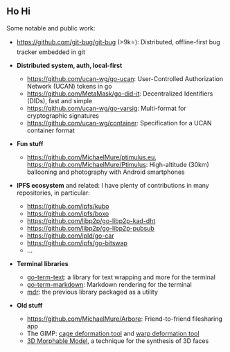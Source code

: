 ## Ho Hi

Some notable and public work:

- https://github.com/git-bug/git-bug (>9k⭐): Distributed, offline-first bug tracker embedded in git


- **Distributed system, auth, local-first**
  - https://github.com/ucan-wg/go-ucan: User-Controlled Authorization Network (UCAN) tokens in go
  - https://github.com/MetaMask/go-did-it: Decentralized Identifiers (DIDs), fast and simple
  - https://github.com/ucan-wg/go-varsig: Multi-format for cryptographic signatures
  - https://github.com/ucan-wg/container: Specification for a UCAN container format


- **Fun stuff**
  - https://github.com/MichaelMure/ptimulus.eu, https://github.com/MichaelMure/Ptimulus: High-altitude (30km) ballooning and photography with Android smartphones


- **IPFS ecosystem** and related: I have plenty of contributions in many repositories, in particular:
    - https://github.com/ipfs/kubo
    - https://github.com/ipfs/boxo
    - https://github.com/libp2p/go-libp2p-kad-dht
    - https://github.com/libp2p/go-libp2p-pubsub
    - https://github.com/ipld/go-car
    - https://github.com/ipfs/go-bitswap
    - ...


- **Terminal libraries**
    - [go-term-text](https://github.com/MichaelMure/go-term-text): a library for text wrapping and more for the terminal
    - [go-term-markdown](https://github.com/MichaelMure/go-term-markdown): Markdown rendering for the terminal
    - [mdr](https://github.com/MichaelMure/mdr): the previous library packaged as a utility


- **Old stuff**
  - https://github.com/MichaelMure/Arbore: Friend-to-friend filesharing app
  - The GIMP: [cage deformation tool](https://docs.gimp.org/2.10/en/gimp-tool-cage.html) and [warp deformation tool](https://docs.gimp.org/2.10/en/gimp-tool-warp.html)
  - [3D Morphable Model](https://github.com/MichaelMure/3DMM), a technique for the synthesis of 3D faces
